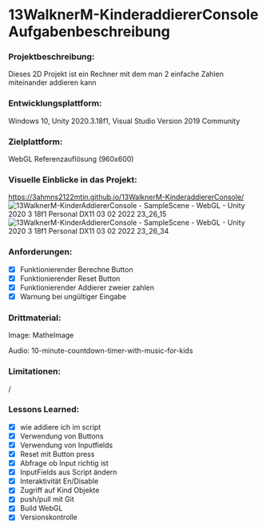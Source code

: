 # 13WalknerM-KinderaddiererConsole Aufgabenbeschreibung

### Projektbeschreibung: 
Dieses 2D Projekt ist ein Rechner mit dem man 2 einfache Zahlen miteinander addieren kann

### Entwicklungsplattform: 
Windows 10, Unity 2020.3.18f1, Visual Studio Version 2019 Community

### Zielplattform: 
WebGL Referenzauflösung (960x600) 

### Visuelle Einblicke in das Projekt:
https://3ahmns2122mtin.github.io/13WalknerM-KinderaddiererConsole/
![13WalknerM-KinderAddiererConsole - SampleScene - WebGL - Unity 2020 3 18f1 Personal _DX11_ 03 02 2022 23_26_15](https://user-images.githubusercontent.com/92076772/152440388-6d4f33d7-dd7b-47af-85cb-2cc5ca565350.png)
![13WalknerM-KinderAddiererConsole - SampleScene - WebGL - Unity 2020 3 18f1 Personal _DX11_ 03 02 2022 23_26_34](https://user-images.githubusercontent.com/92076772/152440403-873f86a7-7cb3-4269-b51c-b559df7c3841.png)

### Anforderungen:
- [x] Funktionierender Berechne Button
- [x] Funktionierender Reset Button
- [x] Funktionierender Addierer zweier zahlen
- [x] Warnung bei ungültiger Eingabe

### Drittmaterial:
   Image: MatheImage
   
   Audio: 10-minute-countdown-timer-with-music-for-kids
        
### Limitationen:
/

### Lessons Learned:
- [x] wie addiere ich im script
- [x] Verwendung von Buttons
- [x] Verwendung von Inputfields
- [x] Reset mit Button press
- [x] Abfrage ob Input richtig ist
- [x] InputFields aus Script ändern
- [x] Interaktivität En/Disable
- [x] Zugriff auf Kind Objekte
- [x] push/pull mit Git
- [x] Build WebGL
- [x] Versionskontrolle
